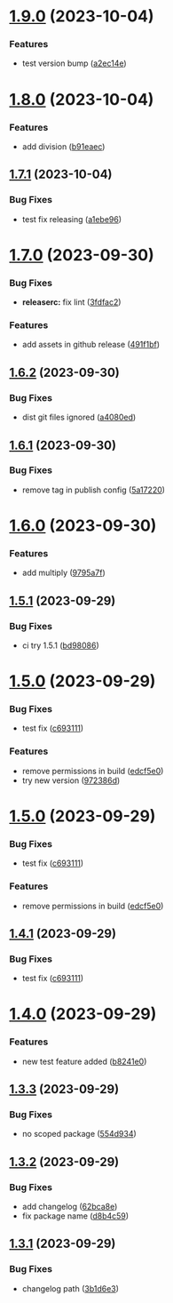 # [1.9.0](https://github.com/manu-bujes/vite-vanilla-ts-lib-starter/compare/v1.8.0...v1.9.0) (2023-10-04)


### Features

* test version bump ([a2ec14e](https://github.com/manu-bujes/vite-vanilla-ts-lib-starter/commit/a2ec14e1c7dd7a564f43a5165b8ba3b2322f6d48))

# [1.8.0](https://github.com/manu-bujes/vite-vanilla-ts-lib-starter/compare/v1.7.1...v1.8.0) (2023-10-04)


### Features

* add division ([b91eaec](https://github.com/manu-bujes/vite-vanilla-ts-lib-starter/commit/b91eaeccba944eca27c725077770881d2cd53696))

## [1.7.1](https://github.com/manu-bujes/vite-vanilla-ts-lib-starter/compare/v1.7.0...v1.7.1) (2023-10-04)


### Bug Fixes

* test fix releasing ([a1ebe96](https://github.com/manu-bujes/vite-vanilla-ts-lib-starter/commit/a1ebe96708e868986107b5ea0ce800005bf2d98c))

# [1.7.0](https://github.com/manu-bujes/vite-vanilla-ts-lib-starter/compare/v1.6.2...v1.7.0) (2023-09-30)


### Bug Fixes

* **releaserc:** fix lint ([3fdfac2](https://github.com/manu-bujes/vite-vanilla-ts-lib-starter/commit/3fdfac2ead249c4b46a0366ea3a730688546d62c))


### Features

* add assets in github release ([491f1bf](https://github.com/manu-bujes/vite-vanilla-ts-lib-starter/commit/491f1bf9b52239b7336c450f489f625e6ff78306))

## [1.6.2](https://github.com/manu-bujes/vite-vanilla-ts-lib-starter/compare/v1.6.1...v1.6.2) (2023-09-30)

### Bug Fixes

- dist git files ignored ([a4080ed](https://github.com/manu-bujes/vite-vanilla-ts-lib-starter/commit/a4080edd07399c19384e2df93c22834a6073802f))

## [1.6.1](https://github.com/manu-bujes/vite-vanilla-ts-lib-starter/compare/v1.6.0...v1.6.1) (2023-09-30)

### Bug Fixes

- remove tag in publish config ([5a17220](https://github.com/manu-bujes/vite-vanilla-ts-lib-starter/commit/5a172204c15491aa7dcc4d892e13969e06d1213e))

# [1.6.0](https://github.com/manu-bujes/vite-vanilla-ts-lib-starter/compare/v1.5.1...v1.6.0) (2023-09-30)

### Features

- add multiply ([9795a7f](https://github.com/manu-bujes/vite-vanilla-ts-lib-starter/commit/9795a7f661be23a7ecf4bbad005e353d7aca5b50))

## [1.5.1](https://github.com/manu-bujes/vite-vanilla-ts-lib-starter/compare/v1.5.0...v1.5.1) (2023-09-29)

### Bug Fixes

- ci try 1.5.1 ([bd98086](https://github.com/manu-bujes/vite-vanilla-ts-lib-starter/commit/bd98086b359b5e17df1fb6b14e9e0504a1865dc7))

# [1.5.0](https://github.com/manu-bujes/vite-vanilla-ts-lib-starter/compare/v1.4.0...v1.5.0) (2023-09-29)

### Bug Fixes

- test fix ([c693111](https://github.com/manu-bujes/vite-vanilla-ts-lib-starter/commit/c693111f64d0408f45737c2caa8b53cf460aec89))

### Features

- remove permissions in build ([edcf5e0](https://github.com/manu-bujes/vite-vanilla-ts-lib-starter/commit/edcf5e02bce6ee9f980513e90d2c5590c4cd403f))
- try new version ([972386d](https://github.com/manu-bujes/vite-vanilla-ts-lib-starter/commit/972386d8469601fb6b71c4c793257cb74c6b3486))

# [1.5.0](https://github.com/manu-bujes/vite-vanilla-ts-lib-starter/compare/v1.4.0...v1.5.0) (2023-09-29)

### Bug Fixes

- test fix ([c693111](https://github.com/manu-bujes/vite-vanilla-ts-lib-starter/commit/c693111f64d0408f45737c2caa8b53cf460aec89))

### Features

- remove permissions in build ([edcf5e0](https://github.com/manu-bujes/vite-vanilla-ts-lib-starter/commit/edcf5e02bce6ee9f980513e90d2c5590c4cd403f))

## [1.4.1](https://github.com/manu-bujes/vite-vanilla-ts-lib-starter/compare/v1.4.0...v1.4.1) (2023-09-29)

### Bug Fixes

- test fix ([c693111](https://github.com/manu-bujes/vite-vanilla-ts-lib-starter/commit/c693111f64d0408f45737c2caa8b53cf460aec89))

# [1.4.0](https://github.com/manu-bujes/vite-vanilla-ts-lib-starter/compare/v1.3.3...v1.4.0) (2023-09-29)

### Features

- new test feature added ([b8241e0](https://github.com/manu-bujes/vite-vanilla-ts-lib-starter/commit/b8241e08635f7cef8bfa90cbee761a03b39f5f1d))

## [1.3.3](https://github.com/manu-bujes/vite-vanilla-ts-lib-starter/compare/v1.3.2...v1.3.3) (2023-09-29)

### Bug Fixes

- no scoped package ([554d934](https://github.com/manu-bujes/vite-vanilla-ts-lib-starter/commit/554d934609e549e81905f3cd7a2a4dc5cdc41e0b))

## [1.3.2](https://github.com/manu-bujes/vite-vanilla-ts-lib-starter/compare/v1.3.1...v1.3.2) (2023-09-29)

### Bug Fixes

- add changelog ([62bca8e](https://github.com/manu-bujes/vite-vanilla-ts-lib-starter/commit/62bca8e2919d3ebf71ac83162adc13c07af728ea))
- fix package name ([d8b4c59](https://github.com/manu-bujes/vite-vanilla-ts-lib-starter/commit/d8b4c59e6022da18d9006aeec48f9f73508bf772))

## [1.3.1](https://github.com/manu-bujes/vite-vanilla-ts-lib-starter/compare/v1.3.0...v1.3.1) (2023-09-29)

### Bug Fixes

- changelog path ([3b1d6e3](https://github.com/manu-bujes/vite-vanilla-ts-lib-starter/commit/3b1d6e3e28b36087acd7e84e03485675e1e2a85b))
